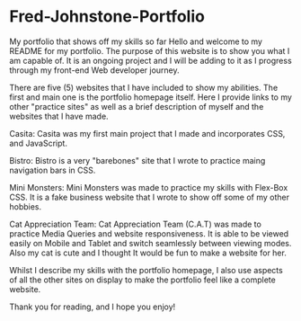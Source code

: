 # Fred-Johnstone-Portfolio
My portfolio that shows off my skills so far
Hello and welcome to my README for my portfolio.
The purpose of this website is to show you what I am capable of. 
It is an ongoing project and I will be adding to it as I progress through my front-end Web developer journey.

There are five (5) websites that I have included to show my abilities.
The first and main one is the portfolio homepage itself. 
Here I provide links to my other "practice sites" as well as a brief description of myself and the websites that I have made.

Casita:
Casita was my first main project that I made and incorporates CSS, and JavaScript.

Bistro:
Bistro is a very "barebones" site that I wrote to practice maing navigation bars in CSS.

Mini Monsters:
Mini Monsters was made to practice my skills with Flex-Box CSS. It is a fake business website that I wrote to show off some of my other hobbies. 

Cat Appreciation Team:
Cat Appreciation Team (C.A.T) was made to practice Media Queries and website responsiveness. 
It is able to be viewed easily on Mobile and Tablet and switch seamlessly between viewing modes.
Also my cat is cute and I thought It would be fun to make a website for her. 

Whilst I describe my skills with the portfolio homepage, I also use aspects of all the other sites on display to make the portfolio
feel like a complete website. 

Thank you for reading, and I hope you enjoy!
